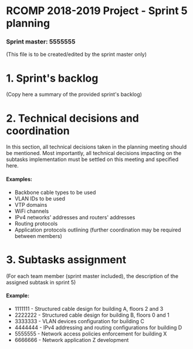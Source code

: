RCOMP 2018-2019 Project - Sprint 5 planning
===========================================
### Sprint master: 5555555 ###
(This file is to be created/edited by the sprint master only)
# 1. Sprint's backlog #
(Copy here a summary of the provided sprint's backlog)
# 2. Technical decisions and coordination #
In this section, all technical decisions taken in the planning meeting should be mentioned. 		Most importantly, all technical decisions impacting on the subtasks implementation must be settled on this 		meeting and specified here.

#### Examples: ####
  * Backbone cable types to be used
  * VLAN IDs to be used
  * VTP domains
  * WiFi channels
  * IPv4 networks' addresses and routers' addresses
  * Routing protocols
  * Application protocols outlining (further coordination may be required between members)
# 3. Subtasks assignment #
(For each team member (sprint master included), the description of the assigned subtask in sprint 5)

#### Example: ####
  * 1111111 - Structured cable design for building A, floors 2 and 3
  * 2222222 - Structured cable design for building B, floors 0 and 1
  * 3333333 - VLAN devices configuration for building C
  * 4444444 - IPv4 addressing and routing configurations for building D
  * 5555555 - Network access policies enforcement for building X
  * 6666666 - Network application Z development
